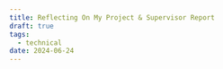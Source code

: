 ```yaml
---
title: Reflecting On My Project & Supervisor Report
draft: true
tags:
  - technical
date: 2024-06-24
---
```

 
